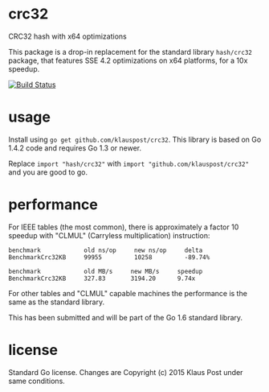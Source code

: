 # crc32
CRC32 hash with x64 optimizations

This package is a drop-in replacement for the standard library `hash/crc32` package, that features SSE 4.2 optimizations on x64 platforms, for a 10x speedup.

[![Build Status](https://travis-ci.org/klauspost/crc32.svg?branch=master)](https://travis-ci.org/klauspost/crc32)

# usage

Install using `go get github.com/klauspost/crc32`. This library is based on Go 1.4.2 code and requires Go 1.3 or newer.

Replace `import "hash/crc32"` with `import "github.com/klauspost/crc32"` and you are good to go.

# performance

For IEEE tables (the most common), there is approximately a factor 10 speedup with "CLMUL" (Carryless multiplication) instruction:
```
benchmark            old ns/op     new ns/op     delta
BenchmarkCrc32KB     99955         10258         -89.74%

benchmark            old MB/s     new MB/s     speedup
BenchmarkCrc32KB     327.83       3194.20      9.74x
```

For other tables and "CLMUL"  capable machines the performance is the same as the standard library.

This has been submitted and will be part of the Go 1.6 standard library.

# license

Standard Go license. Changes are Copyright (c) 2015 Klaus Post under same conditions.

